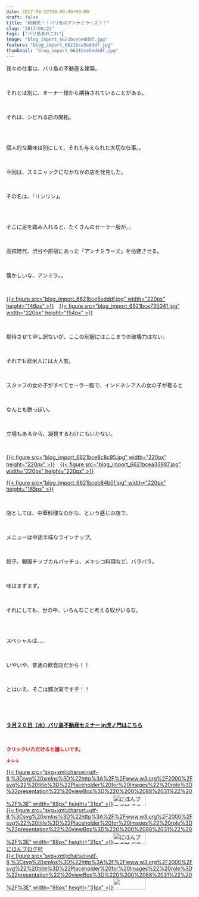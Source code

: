 ```yaml
---
date: 2017-08-22T20:00:00+09:00
draft: false
title: "新発見！！バリ島のアンナミラーズ！？"
slug: "2017/08/22"
tags: ["バリ島あれこれ"]
image: "blog_import_6621bce5edddf.jpg"
feature: "blog_import_6621bce5edddf.jpg"
thumbnail: "blog_import_6621bce5edddf.jpg"
---
```

<p>我々の仕事は、バリ島の不動産＆建築。</p><p> </p><p>それとは別に、オーナー様から期待されていることがある。</p><p> </p><p>それは、シビれる店の開拓。</p><p> </p><p><br/>個人的な趣味は別にして、それも与えられた大切な仕事。。</p><p> </p><p>今回は、スミニャックになかなかの店を発見した。</p><p> </p><p>その名は、「リンリン」。</p><p> </p><p><br/>そこに足を踏み入れると、たくさんのセーラー服が。。</p><p> </p><p>高校時代、渋谷や原宿にあった「アンナミラーズ」を彷彿させる。</p><p> </p><p>懐かしいな、アンミラ。。</p><p> </p><p><a href="blog_import_6621bce5edddf.jpg">{{< figure src="blog_import_6621bce5edddf.jpg" width="220px" height="146px" >}}</a>　<a href="blog_import_6621bce735041.jpg">{{< figure src="blog_import_6621bce735041.jpg" width="220px" height="154px" >}}</a></p><p> </p><p>期待させて申し訳ないが、ここの制服にはここまでの破壊力はない。</p><p> </p><p>それでも欧米人には大人気。</p><p> </p><p>スタッフの女の子がすべてセーラー服で、インドネシア人の女の子が着ると</p><p> </p><p>なんとも艶っぽい。</p><p> </p><p>立場もあるから、凝視するわけにもいかない。</p><p> </p><p><a href="blog_import_6621bce8c8c95.jpg">{{< figure src="blog_import_6621bce8c8c95.jpg" width="220px" height="220px" >}}</a>　<a href="blog_import_6621bcea33987.jpg">{{< figure src="blog_import_6621bcea33987.jpg" width="220px" height="220px" >}}</a></p><p><a href="blog_import_6621bceb84b0f.jpg">{{< figure src="blog_import_6621bceb84b0f.jpg" width="220px" height="165px" >}}</a></p><p> </p><p>店としては、中華料理なのかな、という感じの店で、</p><p> </p><p>メニューは中途半端なラインナップ。</p><p> </p><p>餃子、韓国チップカルパッチョ、メキシコ料理など、バラバラ。</p><p> </p><p>味はまずまず。</p><p> </p><p>それにしても、世の中、いろんなこと考える奴がいるな。</p><p> </p><p><br/>スペシャルは、、、</p><p> </p><p>いやいや、普通の飲食店だから！！</p><p> </p><p>とはいえ、そこは腕次第ですぞ！！</p><p> </p><p> </p><p><span style="font-weight: bold;"><span style="text-decoration: underline;"><a href="iin.co.jp" target="_blank">９月２０日（水）バリ島不動産セミナー in虎ノ門はこちら</a></span></span></p><p> </p><p><font color="#ff0000" size="2"><strong>クリックいただけると嬉しいです。</strong></font></p><p><font color="#ff0000" size="2"><strong>↓↓↓</strong></font></p><p><a href="ranking.html?p_cid=01260127" id="&amp;blogmura_banner" target="_blank">{{< figure src="svg+xml;charset=utf-8,%3Csvg%20xmlns%3D%22http%3A%2F%2Fwww.w3.org%2F2000%2Fsvg%22%20title%3D%22Placeholder%20for%20Images%22%20role%3D%22presentation%22%20viewBox%3D%220%200%2088%2031%22%20%2F%3E" width="88px" height="31px" >}}<noscript><img alt="にほんブログ村 その他生活ブログ 不動産投資へ" border="0" height="31" src="//life.blogmura.com/hudousantoushi/img/hudousantoushi88_31.gif" width="88"></noscript></a><br/><a href="ranking.html?p_cid=01260127" target="_blank">{{< figure src="svg+xml;charset=utf-8,%3Csvg%20xmlns%3D%22http%3A%2F%2Fwww.w3.org%2F2000%2Fsvg%22%20title%3D%22Placeholder%20for%20Images%22%20role%3D%22presentation%22%20viewBox%3D%220%200%2088%2031%22%20%2F%3E" width="88px" height="31px" >}}<noscript><img alt="にほんブログ村 海外生活ブログ バリ島情報へ" border="0" height="31" src="https://img-proxy.blog-video.jp/images?url=http%3A%2F%2Foverseas.blogmura.com%2Fbali%2Fimg%2Fbali88_31.gif" width="88"></noscript></a><br/><a href="ranking.html?p_cid=01260127" target="_blank">にほんブログ村</a><br/><a href="link.php?1804582" title="人気ブログランキングへ">{{< figure src="svg+xml;charset=utf-8,%3Csvg%20xmlns%3D%22http%3A%2F%2Fwww.w3.org%2F2000%2Fsvg%22%20title%3D%22Placeholder%20for%20Images%22%20role%3D%22presentation%22%20viewBox%3D%220%200%2088%2031%22%20%2F%3E" width="88px" height="31px" >}}<noscript><img border="0" height="31" src="https://blog.with2.net/img/banner/banner_22.gif" width="88"></noscript></a></p><p> </p>

